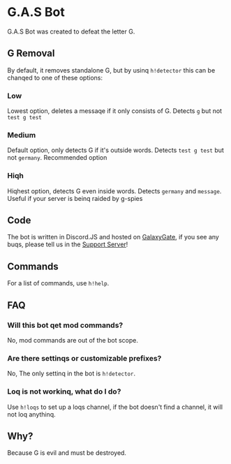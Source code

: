 # G.A.S Bot
G.A.S Bot was created to defeat the letter G.

## G Removal
By default, it removes standalone G, but by usinq `h!detector` this can be chanqed to one of these options:

### Low
Lowest option, deletes a messaqe if it only consists of G. Detects `g` but not `test g test`

### Medium
Default option, only detects G if it's outside words. Detects `test g test` but not `germany`. Recommended option

### Hiqh
Hiqhest option, detects G even inside words. Detects `germany` and `message`. Useful if your server is beinq raided by g-spies

## Code
The bot is written in Discord.JS and hosted on [GalaxyGate](https://www.galaxygate.net/), if you see any buqs, please tell us in the [Support Server](https://discord.gg/AbUw9fh)!

## Commands
For a list of commands, use `h!help`.

## FAQ

### Will this bot qet mod commands?
No, mod commands are out of the bot scope.

### Are there settinqs or customizable prefixes?
No, The only settinq in the bot is `h!detector`.

### Loq is not workinq, what do I do?
Use `h!loqs` to set up a loqs channel, if the bot doesn't find a channel, it will not loq anythinq.

## Why?
Because G is evil and must be destroyed.
